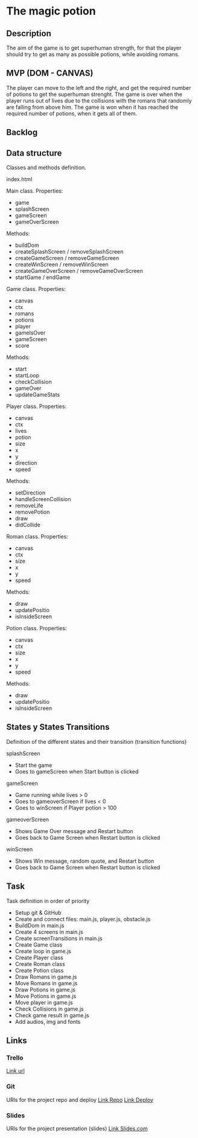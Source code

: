 # The magic potion

## Description
The aim of the game is to get superhuman strength, for that the player should try to get as many as possible potions, while avoiding romans.


## MVP (DOM - CANVAS)
The player can move to the left and the right, and get the required number of potions to get the superhuman strenght. The game is over when the player runs out of lives due to the collisions with the romans that randomly are falling from above him. The game is won when it has reached the required number of potions, when it gets all of them.


## Backlog


## Data structure
Classes and methods definition.

index.html

Main class.
Properties:
- game
- splashScreen
- gameScreen
- gameOverScreen

Methods: 
- buildDom
- createSplashScreen / removeSplashScreen
- createGameScreen / removeGameScreen
- createWinScreen / removeWinScreen
- createGameOverScreen / removeGameOverScreen
- startGame / endGame

Game class.
Properties:
- canvas
- ctx
- romans
- potions
- player
- gameIsOver
- gameScreen
- score

Methods:
- start
- startLoop
- checkCollision
- gameOver
- updateGameStats

Player class.
Properties:
- canvas
- ctx
- lives
- potion
- size
- x
- y
- direction
- speed

Methods:
- setDirection
- handleScreenCollision
- removeLife
- removePotion
- draw
- didCollide

Roman class.
Properties:
- canvas
- ctx
- size
- x
- y
- speed

Methods:
- draw
- updatePositio
- isInsideScreen

Potion class.
Properties:
- canvas
- ctx
- size
- x
- y
- speed

Methods:
- draw
- updatePositio
- isInsideScreen


## States y States Transitions
Definition of the different states and their transition (transition functions)

splashScreen
- Start the game
- Goes to gameScreen when Start button is clicked

gameScreen
- Game running while lives > 0
- Goes to gameoverScreen if lives < 0
- Goes to winScreen if Player potion > 100

gameoverScreen
- Shows Game Over message and Restart button
- Goes back to Game Screen when Restart button is clicked

winScreen
- Shows Win message, random quote, and Restart button
- Goes back to Game Screen when Restart button is clicked

## Task
Task definition in order of priority

- Setup git & GitHub
- Create and connect files: main.js, player.js, obstacle.js
- BuildDom in main.js
- Create 4 screens in main.js
- Create screenTransitions in main.js
- Create Game class
- Create loop in game.js
- Create Player class
- Create Roman class
- Create Potion class
- Draw Romans in game.js
- Move Romans in game.js
- Draw Potions in game.js
- Move Potions in game.js
- Move player in game.js
- Check Collisions in game.js
- Check game result in game.js
- Add audios, img and fonts


## Links


### Trello
[Link url](https://trello.com/b/vEfwGIKp/game)


### Git
URls for the project repo and deploy
[Link Repo](https://github.com/cucabel/The-magic-potion)
[Link Deploy](https://github.com/cucabel/The-magic-potion)


### Slides
URls for the project presentation (slides)
[Link Slides.com](http://slides.com)